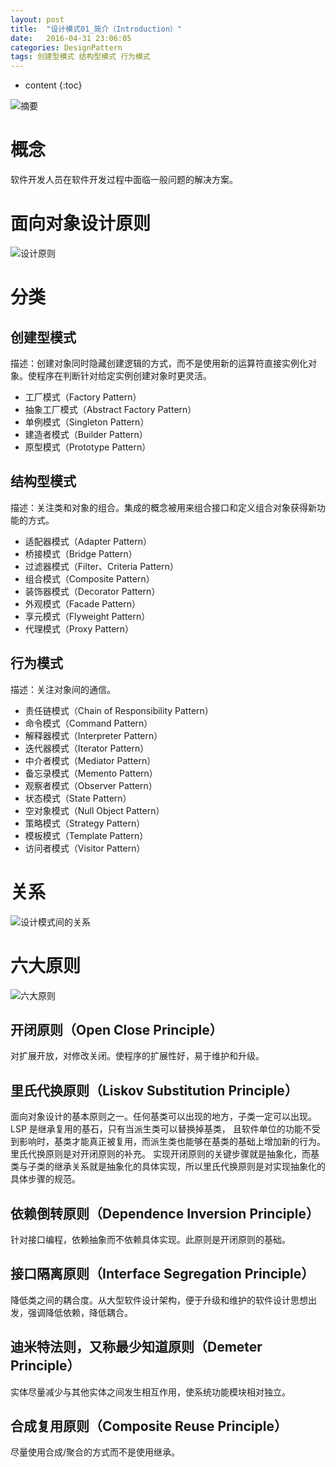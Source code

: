 ```yaml
---
layout: post
title:  "设计模式01_简介（Introduction）"
date:   2016-04-31 23:06:05
categories: DesignPattern
tags: 创建型模式 结构型模式 行为模式
---
```

* content
{:toc}


![摘要](http://7xucao.com1.z0.glb.clouddn.com/dp01.png) 

# 概念 #

 软件开发人员在软件开发过程中面临一般问题的解决方案。






# 面向对象设计原则 #


![设计原则](http://7xucao.com1.z0.glb.clouddn.com/dp011.png)


# 分类 #

 ## 创建型模式 ##

  描述：创建对象同时隐藏创建逻辑的方式，而不是使用新的运算符直接实例化对象。使程序在判断针对给定实例创建对象时更灵活。

- 工厂模式（Factory Pattern）
- 抽象工厂模式（Abstract Factory Pattern）
- 单例模式（Singleton Pattern）
- 建造者模式（Builder Pattern）
- 原型模式（Prototype Pattern）

##  结构型模式 ##

  描述：关注类和对象的组合。集成的概念被用来组合接口和定义组合对象获得新功能的方式。

- 适配器模式（Adapter Pattern）
- 桥接模式（Bridge Pattern）
- 过滤器模式（Filter、Criteria Pattern）
- 组合模式（Composite Pattern）
- 装饰器模式（Decorator Pattern）
- 外观模式（Facade Pattern）
- 享元模式（Flyweight Pattern）
- 代理模式（Proxy Pattern）

##  行为模式 ##

 描述：关注对象间的通信。

- 责任链模式（Chain of Responsibility Pattern）
- 命令模式（Command Pattern）
- 解释器模式（Interpreter Pattern）
- 迭代器模式（Iterator Pattern）
- 中介者模式（Mediator Pattern）
- 备忘录模式（Memento Pattern）
- 观察者模式（Observer Pattern）
- 状态模式（State Pattern）
- 空对象模式（Null Object Pattern）
- 策略模式（Strategy Pattern）
- 模板模式（Template Pattern）
- 访问者模式（Visitor Pattern）

# 关系 #

 
![设计模式间的关系](http://7xucao.com1.z0.glb.clouddn.com/dp012.png)


# 六大原则 #


![六大原则](http://7xucao.com1.z0.glb.clouddn.com/dp013.png)


##  开闭原则（Open Close Principle） ##

  对扩展开放，对修改关闭。使程序的扩展性好，易于维护和升级。

##  里氏代换原则（Liskov Substitution Principle） ##

  面向对象设计的基本原则之一。任何基类可以出现的地方，子类一定可以出现。LSP 是继承复用的基石，只有当派生类可以替换掉基类，
 且软件单位的功能不受到影响时，基类才能真正被复用，而派生类也能够在基类的基础上增加新的行为。里氏代换原则是对开闭原则的补充。
 实现开闭原则的关键步骤就是抽象化，而基类与子类的继承关系就是抽象化的具体实现，所以里氏代换原则是对实现抽象化的具体步骤的规范。

##  依赖倒转原则（Dependence Inversion Principle） ##

  针对接口编程，依赖抽象而不依赖具体实现。此原则是开闭原则的基础。

##  接口隔离原则（Interface Segregation Principle） ##

  降低类之间的耦合度。从大型软件设计架构，便于升级和维护的软件设计思想出发，强调降低依赖，降低耦合。

##  迪米特法则，又称最少知道原则（Demeter Principle） ##

  实体尽量减少与其他实体之间发生相互作用，使系统功能模块相对独立。

##  合成复用原则（Composite Reuse Principle） ##

  尽量使用合成/聚合的方式而不是使用继承。
